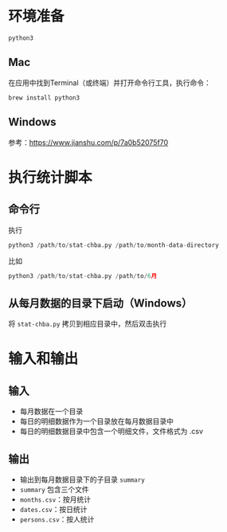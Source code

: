 # 环境准备

`python3`

## Mac

在应用中找到Terminal（或终端）并打开命令行工具，执行命令：

~~~shell
brew install python3
~~~

## Windows

参考：https://www.jianshu.com/p/7a0b52075f70

# 执行统计脚本

## 命令行

执行

~~~python
python3 /path/to/stat-chba.py /path/to/month-data-directory
~~~

比如

~~~python
python3 /path/to/stat-chba.py /path/to/6月
~~~

## 从每月数据的目录下启动（Windows）

将 `stat-chba.py` 拷贝到相应目录中，然后双击执行

# 输入和输出

## 输入

* 每月数据在一个目录
* 每日的明细数据作为一个目录放在每月数据目录中
* 每日的明细数据目录中包含一个明细文件，文件格式为 .csv

## 输出

* 输出到每月数据目录下的子目录 `summary`
* `summary` 包含三个文件
* `months.csv`：按月统计
* `dates.csv`：按日统计
* `persons.csv`：按人统计

